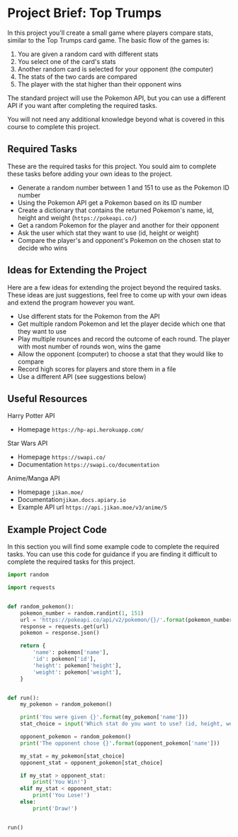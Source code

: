 # Project Brief: Top Trumps

In this project you'll create a small game where players compare stats, similar to the Top Trumps card game. The basic flow of the games is:

1. You are given a random card with different stats
2. You select one of the card's stats
3. Another random card is selected for your opponent (the computer)
4. The stats of the two cards are compared
5. The player with the stat higher than their opponent wins


The standard project will use the Pokemon API, but you can use a different API if you want after completing the required tasks.

You will not need any additional knowledge beyond what is covered in this course to complete this project.

## Required Tasks

These are the required tasks for this project. You sould aim to complete these tasks before adding your own ideas to the project.

- Generate a random number between 1 and 151 to use as the Pokemon ID number
- Using the Pokemon API get a Pokemon based on its ID number
- Create a dictionary that contains the returned Pokemon's name, id, height and weight (`https://pokeapi.co/`)
- Get a random Pokemon for the player and another for their opponent
- Ask the user which stat they want to use (id, height or weight) 
- Compare the player's and opponent's Pokemon on the chosen stat to decide who wins

## Ideas for Extending the Project

Here are a few ideas for extending the project beyond the required tasks. These ideas are just suggestions, feel free to come up with your own ideas and extend the program however you want.

- Use different stats for the Pokemon from the API 
- Get multiple random Pokemon and let the player decide which one that they want to use
- Play multiple rounces and record the outcome of each round. The player with most number of rounds won, wins the game
- Allow the opponent (computer) to choose a stat that they would like to compare
- Record high scores for players and store them in a file
- Use a different API (see suggestions below)

## Useful Resources

Harry Potter API 
- Homepage `https://hp-api.herokuapp.com/`

Star Wars API 
- Homepage `https://swapi.co/`
- Documentation `https://swapi.co/documentation`

Anime/Manga API 
- Homepage `jikan.moe/`
- Documentation`jikan.docs.apiary.io`
- Example API url `https://api.jikan.moe/v3/anime/5`

## Example Project Code

In this section you will find some example code to complete the required tasks. You can use this code for guidance if you are finding it difficult to complete the required tasks for this project. 

```python
import random

import requests


def random_pokemon():
    pokemon_number = random.randint(1, 151)
    url = 'https://pokeapi.co/api/v2/pokemon/{}/'.format(pokemon_number)
    response = requests.get(url)
    pokemon = response.json()

    return {
        'name': pokemon['name'],
        'id': pokemon['id'],
        'height': pokemon['height'],
        'weight': pokemon['weight'],
    }


def run():
    my_pokemon = random_pokemon()

    print('You were given {}'.format(my_pokemon['name']))
    stat_choice = input('Which stat do you want to use? (id, height, weight) ')

    opponent_pokemon = random_pokemon()
    print('The opponent chose {}'.format(opponent_pokemon['name']))

    my_stat = my_pokemon[stat_choice]
    opponent_stat = opponent_pokemon[stat_choice]

    if my_stat > opponent_stat:
        print('You Win!')
    elif my_stat < opponent_stat:
        print('You Lose!')
    else:
        print('Draw!')


run()
```
